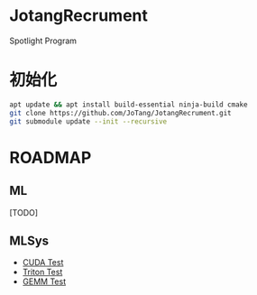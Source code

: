 # JotangRecrument
Spotlight Program

# 初始化
```bash
apt update && apt install build-essential ninja-build cmake
git clone https://github.com/JoTang/JotangRecrument.git
git submodule update --init --recursive
```

# ROADMAP
## ML
[TODO]

## MLSys
- [CUDA Test](./task_cuda)
- [Triton Test](./triton_puzzle/)
- [GEMM Test](./Gemm/)